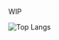 WIP

![Top Langs](https://github-readme-stats.vercel.app/api/top-langs/?username=aguiarlucas2703&layout=compact&langs_count=8&include_all_commits&)
